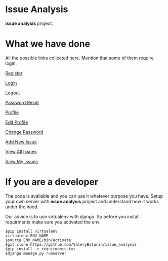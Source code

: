 # Issue Analysis

**issue analysis** project. 

# What we have done

All the possible links collected here. Mention that some of them require login.

[Register](http://valery.pythonanywhere.com/account/register)

[Login](http://valery.pythonanywhere.com/account/login)

[Logout](http://valery.pythonanywhere.com/account/logout)

[Password Reset](http://valery.pythonanywhere.com/account/reset-password/)

[Profile](http://valery.pythonanywhere.com/account/profile)

[Edit Profile](http://valery.pythonanywhere.com/account/profile/edit/)

[Change Password](http://valery.pythonanywhere.com/account/change-password/)

[Add New Issue](http://valery.pythonanywhere.com/home/add)

[View All Issues](http://valery.pythonanywhere.com/home/all)

[View My issues](http://valery.pythonanywhere.com/home/my)


# If you are a developer

The code is avaliable and you can use it whatever purpose you have. Setup your own server with **issue analysis** project and understand how it works under the hood.

Our advice is to use virtualenv with django. So before you install requirments make sure you activated the env.

~~~~
$pip install virtualenv
virtualenv ENV_NAME
$source ENV_NAME/bin/activate
$git clone https://github.com/ValeryBaturin/issue_analysis
$pip install -r requirments.txt
$django manage.py runserver
~~~~
